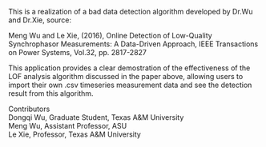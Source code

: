 This is a realization of a bad data detection algorithm developed by Dr.Wu and Dr.Xie, source:

Meng Wu and Le Xie, (2016), Online Detection of Low-Quality Synchrophasor Measurements: A Data-Driven Approach, 
IEEE Transactions on Power Systems, Vol.32, pp. 2817-2827

This application provides a clear demostration of the effectiveness of the LOF analysis algorithm discussed in the paper above,
allowing users to import their own .csv timeseries measurement data and see the detection result from this algorithm.

Contributors\
Dongqi Wu, Graduate Student, Texas A&M University\
Meng Wu, Assistant Professor, ASU\
Le Xie, Professor, Texas A&M University
